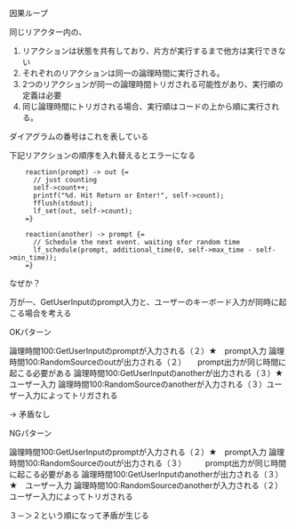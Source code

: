 因果ループ


同じリアクター内の、
1. リアクションは状態を共有しており、片方が実行するまで他方は実行できない
1. それぞれのリアクションは同一の論理時間に実行される。
1. 2つのリアクションが同一の論理時間トリガされる可能性があり、実行順の定義は必要
1. 同じ論理時間にトリガされる場合、実行順はコードの上から順に実行される。

ダイアグラムの番号はこれを表している

下記リアクションの順序を入れ替えるとエラーになる
```
    reaction(prompt) -> out {=
      // just counting
      self->count++;
      printf("%d. Hit Return or Enter!", self->count);
      fflush(stdout);
      lf_set(out, self->count);
    =}
  
    reaction(another) -> prompt {=
      // Schedule the next event. waiting sfor random time
      lf_schedule(prompt, additional_time(0, self->max_time - self->min_time));
    =}
```

なぜか？

万が一、GetUserInputのprompt入力と、ユーザーのキーボード入力が同時に起こる場合を考える

OKパターン

論理時間100:GetUserInputのpromptが入力される（２）★　prompt入力
論理時間100:RandomSourceのoutが出力される（２）　　prompt出力が同じ時間に起こる必要がある
論理時間100:GetUserInputのanotherが出力される（３）★　ユーザー入力
論理時間100:RandomSourceのanotherが入力される（３）ユーザー入力によってトリガされる

-> 矛盾なし

NGパターン

論理時間100:GetUserInputのpromptが入力される（２）★　prompt入力
論理時間100:RandomSourceのoutが出力される（３）　　　prompt出力が同じ時間に起こる必要がある
論理時間100:GetUserInputのanotherが出力される（３）★　ユーザー入力
論理時間100:RandomSourceのanotherが入力される（２）ユーザー入力によってトリガされる

３－＞２という順になって矛盾が生じる



